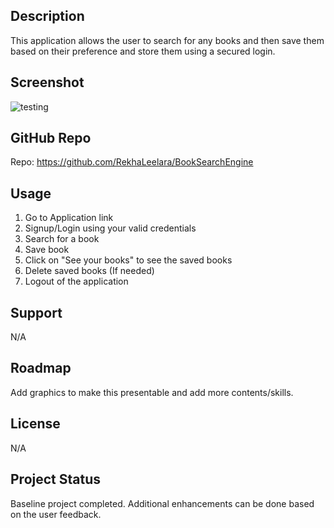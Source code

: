 
## Description

This application allows the user to search for any books and then save them based on their preference and store them using a secured login.

## Screenshot
![testing](./public/BookSearchEngine.png)


## GitHub Repo

Repo: https://github.com/RekhaLeelara/BookSearchEngine


## Usage

1. Go to Application link
2. Signup/Login using your valid credentials
3. Search for a book
4. Save book 
5. Click on "See your books" to see the saved books
6. Delete saved books (If needed)
7. Logout of the application


## Support

N/A

## Roadmap

Add graphics to make this presentable and add more contents/skills.

## License

N/A

## Project Status

Baseline project completed. Additional enhancements can be done based on the user feedback.

